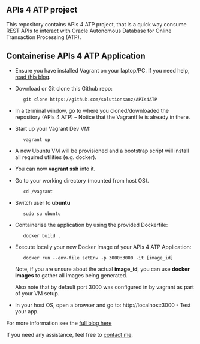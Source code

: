 APIs 4 ATP project
------

This repository contains APIs 4 ATP project, that is a quick way consume REST APIs to interact with Oracle Autonomous Database for Online Transaction Processing (ATP). 

Containerise APIs 4 ATP Application
------

   - Ensure you have installed Vagrant on your laptop/PC. If you need help, [read this blog](https://redthunder.blog/2018/02/13/teaching-how-to-use-vagrant-to-simplify-building-local-dev-and-test-environments/). 

   - Download or Git clone this Github repo: 

			git clone https://github.com/solutionsanz/APIs4ATP

   - In a terminal window, go to where you cloned/downloaded the repository (APIs 4 ATP) – Notice that the Vagrantfile is already in there.

   - Start up your Vagrant Dev VM:

			vagrant up

   - A new Ubuntu VM will be provisioned and a bootstrap script will install all required utilities (e.g. docker).

   - You can now **vagrant ssh** into it.

   - Go to your working directory (mounted from host OS).

			cd /vagrant

   - Switch user to **ubuntu**

			sudo su ubuntu

   - Containerise the application by using the provided Dockerfile:

			docker build .

   - Execute locally your new Docker Image of your APIs 4 ATP Application:

			docker run --env-file setEnv -p 3000:3000 -it [image_id] 

     Note, if you are unsure about the actual **image_id**, you can use **docker images** to gather all images being generated.

     Also note that by default port 3000 was configured in by vagrant as part of your VM setup.

   - In your host OS, open a browser and go to: http://localhost:3000 - Test your app. 
    

For more information see the [full blog here](https://redthunder.blog/2018/08/22/teaching-how-to-get-microservices-to-consume-oracle-autonomous-transaction-processing-database-atp/)

    
If you need any assistance, feel free to [contact me](https://www.linkedin.com/in/citurria/).